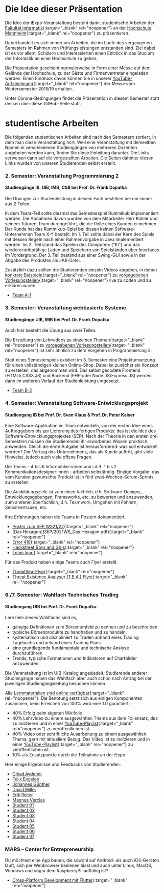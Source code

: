 # Die Idee dieser Präsentation

Die Idee der iExpo-Veranstaltung besteht darin, studentische Arbeiten der [Fakultät Informatik](https://www.informatik.hs-mannheim.de/){:target="_blank" rel="noopener"} an der [Hochschule Mannheim](https://www.hs-mannheim.de/){:target="_blank" rel="noopener"} zu präsentieren.

Dabei handelt es sich immer um Arbeiten, die im Laufe des vergangenen Semesters im Rahmen von Prüfungsleistungen entstanden sind. Ziel dabei ist es vor allem, Schülern und Interessierten einen Einblick in das Studium der Informatik an einer Hochschule zu geben.

Die Präsentation geschieht normalerweise in Form einer Messe auf dem Gelände der Hochschule, zu der Gäste und Firmenvertreter eingeladen werden. Einen Eindruck davon können Sie in unserer [YouTube-Aufzeichnung](https://www.youtube.com/watch?v=riXYHv8wnS4){:target="_blank" rel="noopener"} der Messe vom Wintersemester 2018/19 erhalten.

Unter Corona-Bedingungen findet die Präsentation in diesem Semester statt dessen über diese GitHub-Seite statt.

# studentische Arbeiten

Die folgenden studentischen Arbeiten sind nach den Semestern sortiert, in dem man diese Veranstaltung hört. Weil eine Veranstaltung mit demselben Namen in verschiedenen Studiengängen von mehreren Dozenten angeboten werden kann, finden Sie diese Einteilung darunter. Die Links verweisen dann auf die vorgestellten Arbeiten. Die Seiten dahinter diesen Links wurden von unseren Studierenden selbst erstellt.

### 2. Semester: Veranstaltung Programmierung 2

#### Studiengänge IB, UIB, IMB, CSB bei Prof. Dr. Frank Dopatka

Die Übungen zur Studienleistung in diesem Fach bestehen bei mir immer aus 2 Teilen. 

In dem Team-Teil sollte diesmal das Semesterspiel Rummikub implementiert werden. Die Abnahmen davon wurden von dem Mitarbeiter Herr Köhler und seinem Tutoren-Team durchgeführt, die die Rolle eines Kunden einnehmen. Der Kunde hat das Rummikub-Spiel bei diesen keinen Software-Unternehmen Team X-Y bestellt. Im 1. Teil sollte dabei der Kern des Spiels mit dessen Regeln nach einer Rahmenvorgabe in Java implementiert werden. Im 2. Teil stand das Spielen des Computers ("KI") und das wiedereintrittsfähige Laden und Speichern von Spielständen über Interfaces im Vordergrund. Der 3. Teil bestand aus einer Swing-GUI sowie in der Abgabe des Produktes als JAR-Datei.

Zusätzlich dazu sollten die Studierenden einzeln Videos abgeben, in denen [konkrete Beispiele](https://www.youtube.com/playlist?list=PL35XGjy0AQAqO6LcxLlV3cumtFkb9PmS0){:target="_blank" rel="noopener"} zu [vorgegebenen Vorlesungsteilen](https://www.youtube.com/playlist?list=PL35XGjy0AQAr5JtCR2mFJ4My8iicuNH7W){:target="_blank" rel="noopener"} live zu coden und zu erklären waren.

* [Team A-1](DOP_PR2_A1/)

### 3. Semester: Veranstaltung webbasierte Systeme

#### Studiengänge UIB, IMB bei Prof. Dr. Frank Dopatka

Auch hier besteht die Übung aus zwei Teilen.

Die Erstellung von Lehrvideos [zu einzelnen Themen](https://www.youtube.com/playlist?list=PL35XGjy0AQArZ6UJPT06e9r3IdhoYmRUF){:target="_blank" rel="noopener"} zu [vorgegebenen Vorlesungsteilen](https://www.youtube.com/playlist?list=PL35XGjy0AQAqb0LdnV-wWbhbu6ZM1uCrn){:target="_blank" rel="noopener"} ist sehr ähnlich zu dem Vorgehen in Programmierung 2.

Statt eines Semesterspiels existiert im 3. Semester eine Projektumsetzung für einen vollständigen kleinen Online-Shop. Dabei ist zunächst ein Konzept zu erstellen, das abgenommen wird. Das selbst gecodete Frontend (HTML5,CSS3,JS) und Backend (PHP oder Node.JS/Express.JS) werden dann im weiteren Verlauf der Studienleistung umgesetzt.

* [Team B-2](DOP_WEB_B2/)

### 4. Semester: Veranstaltung Software-Entwicklungsprojekt

#### Studiengang IB bei Prof. Dr. Sven Klaus & Prof. Dr. Peter Kaiser

Eine Software-Applikation im Team entwickeln, von der ersten Idee eines Auftraggebers bis zur Lieferung des fertigen Produkts: das ist die Idee des Software-Entwicklungsprojektes (SEP). Nach der Theorie in den ersten drei Semestern müssen die Studierenden ihr erworbenes Wissen praktisch anwenden. Gleich die erste Aufgabe ist herausfordernd: was soll entwickelt werden? Der Vortrag des Unternehmens, das als Kunde auftritt, gibt viele Hinweise, jedoch auch viele offene Fragen.

Die Teams - 4 bis 6 Informatiker:innen und i.d.R. 1 bis 2 Kommunikationsdesigner:innen - arbeiten selbständig. Einzige Vorgabe: das vom Kunden gewünschte Produkt ist in fünf zwei-Wochen-Scrum-Sprints zu erstellen. 

Die Ausbildungsziele ist zum einen fachlich, d.h. Software-Designs, Entwicklungsgebungen, Frameworks, etc. zu bewerten und anzuwenden, zum anderen überfachlich, d.h. Teamwork, Umgehen mit Fehlern, Selbstvertrauen, etc.

Ihre Erfahrungen haben die Teams in Postern dokumentiert.
* [Poster zum SEP WS21/22](SEP/2021WS_CPUMoewen.pdf){:target="_blank" rel="noopener"}
* [Das Hexagon](SEP/2021WS_Das Hexagon.pdf){:target="_blank" rel="noopener"}
* [Error 418](SEP/2021WS_Error418.pdf){:target="_blank" rel="noopener"}
* [Hackstreet Boys and Girls](SEP/2021WS_HackStreet.pdf){:target="_blank" rel="noopener"}
* [Team Inno](SEP/2021WS_TeamInno.pdf){:target="_blank" rel="noopener"}

Für das Produkt haben einige Teams auch Flyer erstellt.
* [ThreatSea-Flyer](SEP/2021WS_CPUMoewen_threatsea_Flyer.pdf){:target="_blank" rel="noopener"}
* [Threat Existence Analyser (T.E.A.) Flyer](SEP/2021WS_Error418_TEA_Flyer.pdf){:target="_blank" rel="noopener"}

### 6./7. Semester: Wahlfach Technisches Trading

#### Studiengang UIB bei Prof. Dr. Frank Dopatka

Lernziele dieses Wahlfachs sind es,
* gängige Definitionen zum Börsenumfeld zu nennen und zu beschreiben.
* typische Börsenprodukte zu handhaben und zu handeln.
* systematisch und diszipliniert zu Traden anhand eines Trading Tagebuchs und anhand eines Trading Plans.
* eine grundlegende fundamentale und technische Analyse durchzuführen.
* Trends, typische Formationen und Indikatoren auf Chartbilder anzuwenden.

Die Veranstaltung ist im UIB-Katalog angesiedelt. Studierende anderer Studiengänge haben das Wahlfach aber auch schon nach Antrag bei der jeweiligen Studiengangsleitung besuchen können.

Alle [Lernmaterialien sind online verfügbar](https://www.youtube.com/playlist?list=PL35XGjy0AQArzmcKv3F4Ctp1TR9Tdtl6o){:target="_blank" rel="noopener"}. Die Benotung setzt sich aus einigen Komponenten zusammen, beim Erreichen von 100% wird eine 1.0 garantiert:

* 40% Erfolg beim eigenen Wikifolio.
* 40% Lehrvideo zu einem ausgewählten Thema aus dem Foliensatz, das zu indizieren und in einer [YouTube-Playlist](https://www.youtube.com/playlist?list=PL35XGjy0AQArx49KLhrNo5FAJ9CiutYoL){:target="_blank" rel="noopener"} zu veröffentlichen ist.
* 40% Video oder schriftliche Ausarbeitung zu einem ausgewählten Thema, gern mit aktuellem Bezug. Das Video ist zu indizieren und in einer [YouTube-Playlist](https://www.youtube.com/playlist?list=PL35XGjy0AQAr_kL3ZgQPhYi4WMGMyCz9M){:target="_blank" rel="noopener"} zu veröffentlichen ist.
* 10% als Zusatzpunkte durch die Teilnahme an der iExpo.

Hier einige Ergebnisse und Feedbacks von Studierenden:

* [Cihad Aydemir](DOP_TRA_aydemir/)
* [Felix Engelen](DOP_TRA_engelen/)
* [Johannes Günther](DOP_TRA_guenther/)
* [David Miller](DOP_TRA_miller/)
* [Erik Reiter](DOP_TRA_reiter/)
* [Magnus Verclas](DOP_TRA_verclas/)
* [Student 01](DOP_TRA_01/)
* [Student 02](DOP_TRA_02/)
* [Student 03](DOP_TRA_03/)
* [Student 04](DOP_TRA_04/)
* [Student 05](DOP_TRA_05/)
* [Student 06](DOP_TRA_06/)
* [Student 07](DOP_TRA_07/)

### MARS – Center for Entrepreneurship 

Du möchtest eine App bauen, die sowohl auf Android- als auch iOS-Geräten läuft, sich per Webbrowser bedienen lässt und auch unter Linux, MacOS, Windows und sogar dem RaspberryPi lauffähig ist?

* [Cross-Platform Development mit Flutter](GIESS/){:target="_blank" rel="noopener"}
